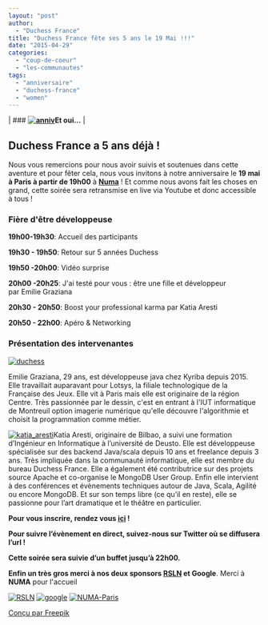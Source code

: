 ```yaml
---
layout: "post"
author:
  - "Duchess France"
title: "Duchess France fête ses 5 ans le 19 Mai !!!"
date: "2015-04-29"
categories:
  - "coup-de-coeur"
  - "les-communautes"
tags:
  - "anniversaire"
  - "duchess-france"
  - "women"
---
```


| ### **[![anniv](/assets/2015/04/2015-04-29-duchess-france-fete-ses-5-ans-le-19-mai/anniv.png)](/assets/2015/04/2015-04-29-duchess-france-fete-ses-5-ans-le-19-mai/anniv.png)Et oui...** |

## **Duchess France a 5 ans déjà !**

Nous vous remercions pour nous avoir suivis et soutenues dans cette aventure et pour fêter cela, nous vous invitons à notre anniversaire le **19 mai à Paris à partir de 19h00** à **[Numa](https://www.numa.paris/)** ! Et comme nous avons fait les choses en grand, cette soirée sera retransmise en live via Youtube et donc accessible à tous !



### Fière d'être développeuse

**19h00-19h30**: Accueil des participants

**19h30 - 19h50**: Retour sur 5 années Duchess

**19h50 -20h00**: Vidéo surprise

**20h00 -20h25**: J'ai testé pour vous : être une fille et développeur par Emilie Graziana

**20h30 - 20h50**: Boost your professional karma par Katia Aresti

**20h50 - 22h00**: Apéro & Networking



### Présentation des intervenantes

[![duchess](/assets/2015/04/2015-04-29-duchess-france-fete-ses-5-ans-le-19-mai/duchess.png)](/assets/2015/04/2015-04-29-duchess-france-fete-ses-5-ans-le-19-mai/duchess.png)

Emilie Graziana, 29 ans, est développeuse java chez Kyriba depuis 2015. Elle travaillait auparavant pour Lotsys, la filiale technologique de la Française des Jeux. Elle vit à Paris mais elle est originaire de la région Centre. Très passionnée par le dessin, c'est en entrant à l'IUT informatique de Montreuil option imagerie numérique qu'elle découvre l'algorithmie et choisit la programmation comme métier.





[![katia_aresti](/assets/2015/04/2015-04-29-duchess-france-fete-ses-5-ans-le-19-mai/katia_aresti.png)](/assets/2015/04/2015-04-29-duchess-france-fete-ses-5-ans-le-19-mai/katia_aresti.png)Katia Aresti, originaire de Bilbao, a suivi une formation d’Ingénieur en Informatique à l’université de Deusto. Elle est développeuse spécialisée sur des backend Java/scala depuis 10 ans et freelance depuis 3 ans. Très impliquée dans la communauté informatique, elle est membre du bureau Duchess France. Elle a également été contributrice sur des projets source Apache et co-organise le MongoDB User Group. Enfin elle intervient à des conférences et évènements techniques autour de Java, Scala, Agilité ou encore MongoDB. Et sur son temps libre (ce qu’il en reste), elle se passionne pour l’art dramatique et le théâtre en particulier.



**Pour vous inscrire, rendez vous [ici](https://www.numa.paris/Evenements/Anniversaire-Duchess-France-5) !**

**Pour suivre l’évènement en direct, suivez-nous sur Twitter où se diffusera l’url !**

**Cette soirée sera suivie d’un buffet jusqu’à 22h00.**



**Enfin un très gros merci à nos deux sponsors [RSLN](http://www.rslnmag.fr/) et Google**. Merci à **NUMA** pour l'accueil



[![RSLN](/assets/2015/04/2015-04-29-duchess-france-fete-ses-5-ans-le-19-mai/RSLN.jpeg)](/assets/2015/04/2015-04-29-duchess-france-fete-ses-5-ans-le-19-mai/RSLN.jpeg) [![google](/assets/2015/04/2015-04-29-duchess-france-fete-ses-5-ans-le-19-mai/google.png)](/assets/2015/04/2015-04-29-duchess-france-fete-ses-5-ans-le-19-mai/google.png) [![NUMA-Paris](/assets/2015/04/2015-04-29-duchess-france-fete-ses-5-ans-le-19-mai/NUMA-Paris.png)](/assets/2015/04/2015-04-29-duchess-france-fete-ses-5-ans-le-19-mai/NUMA-Paris.png)

[Conçu par Freepik](http://fr.freepik.com/vecteurs-libre/cartes-happy-birthday-avec-des-ballons_760747.htm)
